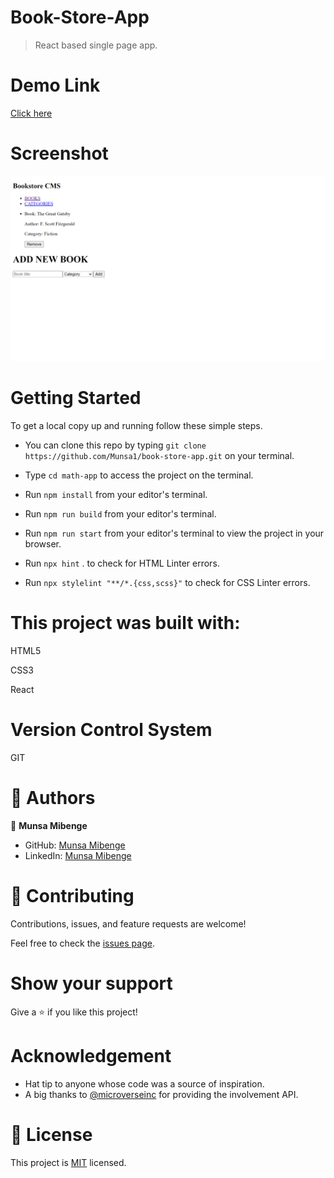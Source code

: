 # Book-Store-App

> React based single page app.  

# Demo Link
[Click here](https://mybookstore-app-init.netlify.app)

# Screenshot

![Image of the desktop view](img\scr.png)

# Getting Started

To get a local copy up and running follow these simple steps.

- You can clone this repo by typing `git clone https://github.com/Munsa1/book-store-app.git` on your terminal.

- Type `cd math-app` to access the project on the terminal.
  
- Run `npm install` from your editor's terminal.

- Run `npm run build` from your editor's terminal.

- Run `npm run start` from your editor's terminal to view the project in your browser.

- Run `npx hint` . to check for HTML Linter errors.

- Run `npx stylelint "**/*.{css,scss}"` to check for CSS Linter errors.


# This project was built with:

HTML5

CSS3

React


# Version Control System

GIT


# 👤 Authors


👤 **Munsa Mibenge**

- GitHub: [Munsa Mibenge](https://github.com/Munsa1)
- LinkedIn: [Munsa Mibenge](https://www.linkedin.com/in/munsa-mibenge-a35736205/)


# 🤝 Contributing

Contributions, issues, and feature requests are welcome!

Feel free to check the [issues page](https://github.com/Munsa1/book-store-app/issues).

# Show your support

Give a ⭐️ if you like this project!

# Acknowledgement
- Hat tip to anyone whose code was a source of inspiration.
- A big thanks to [@microverseinc](https://github.com/microverseinc) for providing the involvement API.

# 📝 License

This project is [MIT](./MIT.md) licensed.